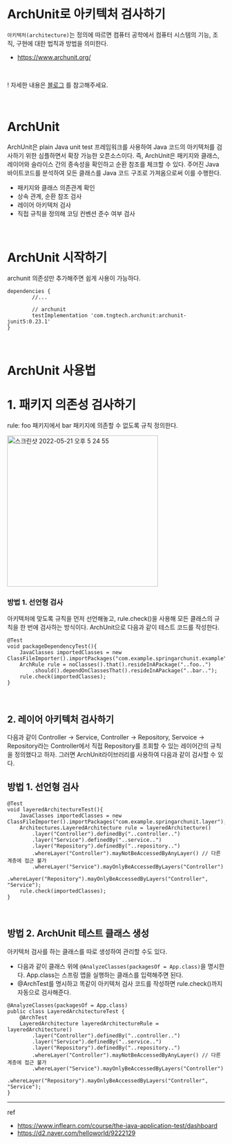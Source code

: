# ArchUnit로 아키텍처 검사하기 
`아키텍처(architecture)`는 정의에 따르면 컴퓨터 공학에서 컴퓨터 시스템의 기능, 조직, 구현에 대한 법칙과 방법을 의미한다.
- https://www.archunit.org/

<br>

! 자세한 내용은 [블로그](https://loosie.tistory.com/840) 를 참고해주세요. 

<br>

# ArchUnit
ArchUnit은 plain Java unit test 프레임워크를 사용하여 Java 코드의 아키텍처를 검사하기 위한 심플하면서 확장 가능한 오픈소스이다.
즉, ArchUnit은 패키지와 클래스, 레이어와 슬라이스 간의 종속성을 확인하고 순환 참조를 체크할 수 있다.
주어진 Java 바이트코드를 분석하여 모든 클래스를 Java 코드 구조로 가져옴으로써 이를 수행한다.
- 패키지와 클래스 의존관계 확인
- 상속 관계, 순환 참조 검사
- 레이어 아키텍처 검사
- 직접 규칙을 정의해 코딩 컨벤션 준수 여부 검사

<br>

# ArchUnit 시작하기
archunit 의존성만 추가해주면 쉽게 사용이 가능하다.
~~~
dependencies {
		//...

		// archunit
		testImplementation 'com.tngtech.archunit:archunit-junit5:0.23.1'
}
~~~

<br>

# ArchUnit 사용법
# 1. 패키지 의존성 검사하기
rule: foo 패키지에서 bar 패키지에 의존할 수 없도록 규칙 정의한다.

<img width="349" alt="스크린샷 2022-05-21 오후 5 24 55" src="https://user-images.githubusercontent.com/54282927/169643046-37a3b47c-f8f0-42ab-9108-bb7ade9b80e3.png">

<br>

### 방법 1. 선언형 검사
아키텍처에 맞도록 규칙을 먼저 선언해놓고, rule.check()을 사용해 모든 클래스의 규칙을 한 번에 검사하는 방식이다. 
ArchUnit으로 다음과 같이 테스트 코드를 작성한다.
~~~
@Test
void packageDependencyTest(){
    JavaClasses importedClasses = new ClassFileImporter().importPackages("com.example.springarchunit.example");
    ArchRule rule = noClasses().that().resideInAPackage("..foo..")
        .should().dependOnClassesThat().resideInAPackage("..bar..");
    rule.check(importedClasses);
}
~~~

<br> 

## 2. 레이어 아키텍처 검사하기 
다음과 같이 Controller → Service, Controller → Repository, Servoice → Repository라는 Controller에서 직접 Repository를 조회할 수 있는 레이어간의 규칙을 정의했다고 하자.
 그러면 ArchUnit라이브러리를 사용하여 다음과 같이 검사할 수 있다.

## 방법 1. 선언형 검사 
~~~
@Test
void layeredArchitectureTest(){
    JavaClasses importedClasses = new ClassFileImporter().importPackages("com.example.springarchunit.layer");
    Architectures.LayeredArchitecture rule = layeredArchitecture()
        .layer("Controller").definedBy("..controller..")
        .layer("Service").definedBy("..service..")
        .layer("Repository").definedBy("..repository..")
        .whereLayer("Controller").mayNotBeAccessedByAnyLayer() // 다른 계층에 접근 불가
        .whereLayer("Service").mayOnlyBeAccessedByLayers("Controller")
        .whereLayer("Repository").mayOnlyBeAccessedByLayers("Controller", "Service");
    rule.check(importedClasses);
}
~~~

<br>

## 방법 2. ArchUnit 테스트 클래스 생성 
아키텍처 검사를 하는 클래스를 따로 생성하여 관리할 수도 있다.
- 다음과 같이 클래스 위에 `@AnalyzeClasses(packagesOf = App.class)`을 명시한다. App.class는 스프링 앱을 실행하는 클래스를 입력해주면 된다.
- @ArchTest를 명시하고 똑같이 아키텍처 검사 코드를 작성하면 rule.check()까지 자동으로 검사해준다.
~~~
@AnalyzeClasses(packagesOf = App.class)
public class LayeredArchitectureTest {
	@ArchTest
	LayeredArchitecture layeredArchitectureRule = layeredArchitecture()
		.layer("Controller").definedBy("..controller..")
		.layer("Service").definedBy("..service..")
		.layer("Repository").definedBy("..repository..")
		.whereLayer("Controller").mayNotBeAccessedByAnyLayer() // 다른 계층에 접근 불가
		.whereLayer("Service").mayOnlyBeAccessedByLayers("Controller")
		.whereLayer("Repository").mayOnlyBeAccessedByLayers("Controller", "Service");
}
~~~

---
ref
- https://www.inflearn.com/course/the-java-application-test/dashboard
- https://d2.naver.com/helloworld/9222129
